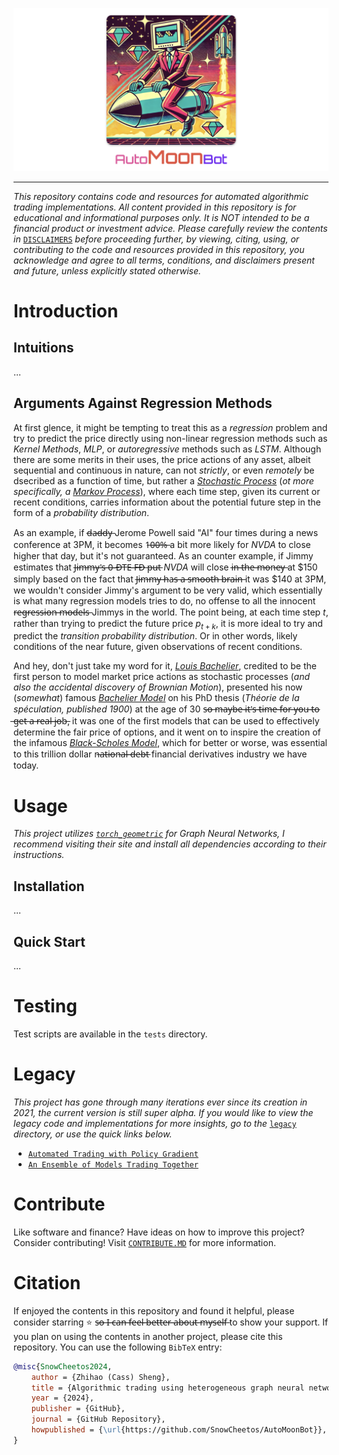 ![](media/logo.png)

---------------

*This repository contains code and resources for automated algorithmic trading implementations. All content provided in this repository is for educational and informational purposes only. It is NOT intended to be a financial product or investment advice. Please carefully review the contents in* [`DISCLAIMERS`](DISCLAIMER.MD) *before proceeding further, by viewing, citing, using, or contributing to the code and resources provided in this repository, you acknowledge and agree to all terms, conditions, and disclaimers present and future, unless explicitly stated otherwise.*

# Introduction

## Intuitions
...

## Arguments Against Regression Methods

At first glence, it might be tempting to treat this as a *regression* problem and try to predict the price directly using non-linear regression methods such as *Kernel Methods*, *MLP*, or *autoregressive* methods such as *LSTM*. Although there are some merits in their uses, the price actions of any asset, albeit sequential and continuous in nature, can not *strictly*, or even *remotely* be dsecribed as a function of time, but rather a [*Stochastic Process*](https://en.wikipedia.org/wiki/Stochastic_process) (*ot more specifically, a* [*Markov Process*](https://en.wikipedia.org/wiki/Markov_chain)), where each time step, given its current or recent conditions, carries information about the potential future step in the form of a *probability distribution*. 

As an example, if d̶a̶d̶d̶y̶ Jerome Powell said "AI" four times during a news conference at 3PM, it becomes 1̶0̶0̶%̶ a bit more likely for *NVDA* to close higher that day, but it's not guaranteed. As an counter example, if Jimmy estimates that J̶i̶m̶m̶y̶'̶s̶ ̶0̶-̶D̶T̶E̶ ̶F̶D̶ ̶p̶u̶t̶ *NVDA* will close i̶n̶ ̶t̶h̶e̶ ̶m̶o̶n̶e̶y̶ at $\$150$ simply based on the fact that J̶i̶m̶m̶y̶ ̶h̶a̶s̶ ̶a̶ ̶s̶m̶o̶o̶t̶h̶ ̶b̶r̶a̶i̶n̶ it was $\$140$ at 3PM, we wouldn't consider Jimmy's argument to be very valid, which essentially is what many regression models tries to do, no offense to all the innocent r̶e̶g̶r̶e̶s̶s̶i̶o̶n̶ ̶m̶o̶d̶e̶l̶s̶ Jimmys in the world. The point being, at each time step $t$, rather than trying to predict the future price $p_{t+k}$, it is more ideal to try and predict the *transition probability distribution*. Or in other words, likely conditions of the near future, given observations of recent conditions. 

And hey, don't just take my word for it, [*Louis Bachelier*](https://en.wikipedia.org/wiki/Louis_Bachelier), credited to be the first person to model market price actions as stochastic processes (*and also the accidental discovery of Brownian Motion*), presented his now (*somewhat*) famous [*Bachelier Model*](https://en.wikipedia.org/wiki/Bachelier_model) on his PhD thesis (*Théorie de la spéculation, published 1900*) at the age of 30 s̶o̶ ̶m̶a̶y̶b̶e̶ ̶i̶t̶'̶s̶ ̶t̶i̶m̶e̶ ̶f̶o̶r̶ ̶y̶o̶u̶ ̶t̶o̶ ̶g̶e̶t̶ ̶a̶ ̶r̶e̶a̶l̶ ̶j̶o̶b̶, it was one of the first models that can be used to effectively determine the fair price of options, and it went on to inspire the creation of the infamous [*Black-Scholes Model*](https://en.wikipedia.org/wiki/Black%E2%80%93Scholes_model), which for better or worse, was essential to this trillion dollar n̶a̶t̶i̶o̶n̶a̶l̶ ̶d̶e̶b̶t̶ financial derivatives industry we have today.

# Usage

*This project utilizes [`torch_geometric`](https://pytorch-geometric.readthedocs.io/en/latest/install/installation.html) for Graph Neural Networks, I recommend visiting their site and install all dependencies according to their instructions.*

## Installation
...

## Quick Start
...

# Testing
Test scripts are available in the `tests` directory.

# Legacy

*This project has gone through many iterations ever since its creation in 2021, the current version is still super alpha. If you would like to view the legacy code and implementations for more insights, go to the* [`legacy`](legacy/README.MD) *directory, or use the quick links below.*

- [`Automated Trading with Policy Gradient`](legacy/policy_gradient/README.md)
- [`An Ensemble of Models Trading Together`](legacy/classical_ensemble/README.md)

# Contribute

Like software and finance? Have ideas on how to improve this project? Consider contributing! Visit [`CONTRIBUTE.MD`](docs/CONTRIBUTE.MD) for more information.


# Citation

If enjoyed the contents in this repository and found it helpful, please consider starring ⭐ s̶o̶ ̶I̶ ̶c̶a̶n̶ ̶f̶e̶e̶l̶ ̶b̶e̶t̶t̶e̶r̶ ̶a̶b̶o̶u̶t̶ ̶m̶y̶s̶e̶l̶f̶ to show your support. If you plan on using the contents in another project, please cite this repository. You can use the following `BibTeX` entry:

```bibtex
@misc{SnowCheetos2024,
    author = {Zhihao (Cass) Sheng},
    title = {Algorithmic trading using heterogeneous graph neural network and reinforcement learning {AutoMoonBot}},
    year = {2024},
    publisher = {GitHub},
    journal = {GitHub Repository},
    howpublished = {\url{https://github.com/SnowCheetos/AutoMoonBot}},
}
```